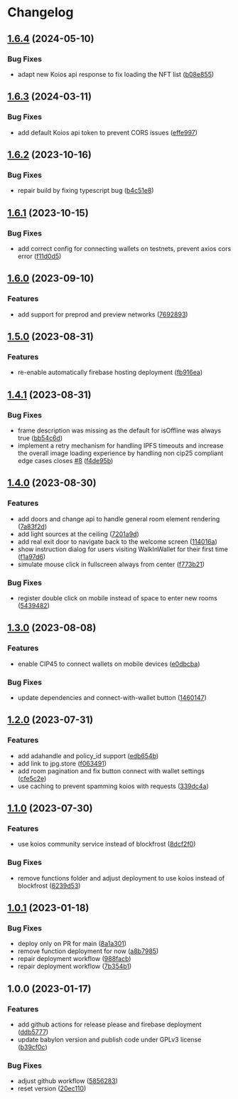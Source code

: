 # Changelog

## [1.6.4](https://github.com/fabianbormann/WalkInWallet/compare/v1.6.3...v1.6.4) (2024-05-10)


### Bug Fixes

* adapt new Koios api response to fix loading the NFT list ([b08e855](https://github.com/fabianbormann/WalkInWallet/commit/b08e855c748b1931fe6e58eebfa5f906aba82433))

## [1.6.3](https://github.com/fabianbormann/WalkInWallet/compare/v1.6.2...v1.6.3) (2024-03-11)


### Bug Fixes

* add default Koios api token to prevent CORS issues ([effe997](https://github.com/fabianbormann/WalkInWallet/commit/effe9979ac83e360c4d44be72cfc37ca700a7254))

## [1.6.2](https://github.com/fabianbormann/WalkInWallet/compare/v1.6.1...v1.6.2) (2023-10-16)


### Bug Fixes

* repair build by fixing typescript bug ([b4c51e8](https://github.com/fabianbormann/WalkInWallet/commit/b4c51e83e07e42ccac3f3ff5c66e75f375fd6689))

## [1.6.1](https://github.com/fabianbormann/WalkInWallet/compare/v1.6.0...v1.6.1) (2023-10-15)


### Bug Fixes

* add correct config for connecting wallets on testnets, prevent axios cors error ([f11d0d5](https://github.com/fabianbormann/WalkInWallet/commit/f11d0d5dc8ec49e0b263d835f2e0b43636239a6e))

## [1.6.0](https://github.com/fabianbormann/WalkInWallet/compare/v1.5.0...v1.6.0) (2023-09-10)


### Features

* add support for preprod and preview networks ([7692893](https://github.com/fabianbormann/WalkInWallet/commit/769289338bae077efbb6f01187d0035b94e32562))

## [1.5.0](https://github.com/fabianbormann/WalkInWallet/compare/v1.4.1...v1.5.0) (2023-08-31)


### Features

* re-enable automatically firebase hosting deployment ([fb916ea](https://github.com/fabianbormann/WalkInWallet/commit/fb916ea1b91742dbf4e89a43881360bf1473a112))

## [1.4.1](https://github.com/fabianbormann/WalkInWallet/compare/v1.4.0...v1.4.1) (2023-08-31)


### Bug Fixes

* frame description was missing as the default for isOffline was always true ([bb54c6d](https://github.com/fabianbormann/WalkInWallet/commit/bb54c6d88f2068ee991dd0dd45cd66dcbc51d131))
* implement a retry mechanism for handling IPFS timeouts and increase the overall image loading experience by handling non cip25 compliant edge cases closes [#8](https://github.com/fabianbormann/WalkInWallet/issues/8) ([f4de95b](https://github.com/fabianbormann/WalkInWallet/commit/f4de95bbd4d1d3e36821eac60be7f4795d1d16ab))

## [1.4.0](https://github.com/fabianbormann/WalkInWallet/compare/v1.3.0...v1.4.0) (2023-08-30)


### Features

* add doors and change api to handle general room element rendering ([7a83f2d](https://github.com/fabianbormann/WalkInWallet/commit/7a83f2d32350de989e5bd84aa2c033a8559218b5))
* add light sources at the ceiling ([7201a9d](https://github.com/fabianbormann/WalkInWallet/commit/7201a9d1fe9fed3a3ff2497f0ba7a72c36418598))
* add real exit door to navigate back to the welcome screen ([114016a](https://github.com/fabianbormann/WalkInWallet/commit/114016ae61983d32f4c51177b2edf2cb3e803081))
* show instruction dialog for users visiting WalkInWallet for their first time ([f1a97d6](https://github.com/fabianbormann/WalkInWallet/commit/f1a97d6b42cfd4acf5575631ff2237108beb496b))
* simulate mouse click in fullscreen always from center ([f773b21](https://github.com/fabianbormann/WalkInWallet/commit/f773b210173d0c2681f0c0d71274aec0d4e943a9))


### Bug Fixes

* register double click on mobile instead of space to enter new rooms ([5439482](https://github.com/fabianbormann/WalkInWallet/commit/54394827901d200e5c1b1944e2d2637320690ff4))

## [1.3.0](https://github.com/fabianbormann/WalkInWallet/compare/v1.2.0...v1.3.0) (2023-08-08)


### Features

* enable CIP45 to connect wallets on mobile devices ([e0dbcba](https://github.com/fabianbormann/WalkInWallet/commit/e0dbcba66302d4e7f4557d3fe225af76f671181b))


### Bug Fixes

* update dependencies and connect-with-wallet button ([1460147](https://github.com/fabianbormann/WalkInWallet/commit/1460147eab338ee19072b81e17f94a3857f27857))

## [1.2.0](https://github.com/fabianbormann/WalkInWallet/compare/v1.1.0...v1.2.0) (2023-07-31)


### Features

* add adahandle and policy_id support ([edb654b](https://github.com/fabianbormann/WalkInWallet/commit/edb654b862cc68ef96d1bdbf14b45a551d79c1e1))
* add link to jpg.store ([f063491](https://github.com/fabianbormann/WalkInWallet/commit/f063491e9eb76065949dfaac5b282c52b0ae7272))
* add room pagination and fix button connect with wallet settings ([cfe5c2e](https://github.com/fabianbormann/WalkInWallet/commit/cfe5c2e7fd3a50c45af03f8ea1a0c5a1b9d23a50))
* use caching to prevent spamming koios with requests ([339dc4a](https://github.com/fabianbormann/WalkInWallet/commit/339dc4a42f3038e8e9fc9e1de2f1f29f14b0e985))

## [1.1.0](https://github.com/fabianbormann/WalkInWallet/compare/v1.0.1...v1.1.0) (2023-07-30)


### Features

* use koios community service instead of blockfrost ([8dcf2f0](https://github.com/fabianbormann/WalkInWallet/commit/8dcf2f0cbbf9bc25a56b14138d9f9cc547fa95ea))


### Bug Fixes

* remove functions folder and adjust deployment to use koios instead of blockfrost ([6239d53](https://github.com/fabianbormann/WalkInWallet/commit/6239d533a80811015ace3b656e5b999f18c6b2b1))

## [1.0.1](https://github.com/fabianbormann/WalkInWallet/compare/v1.0.0...v1.0.1) (2023-01-18)


### Bug Fixes

* deploy only on PR for main ([8a1a301](https://github.com/fabianbormann/WalkInWallet/commit/8a1a3012b6b4340d4155c8d9443d9276f060876f))
* remove function deployment for now ([a8b7985](https://github.com/fabianbormann/WalkInWallet/commit/a8b798515b15be34104df944055f1653cccb32a5))
* repair deployment workflow ([988facb](https://github.com/fabianbormann/WalkInWallet/commit/988facb615c68b22d9d33576bc579bfc3290d31b))
* repair deployment workflow ([7b354b1](https://github.com/fabianbormann/WalkInWallet/commit/7b354b14806aaaff51960ef80a9f4c091d85ec68))

## 1.0.0 (2023-01-17)


### Features

* add github actions for release please and firebase deployment ([ddb5777](https://github.com/fabianbormann/WalkInWallet/commit/ddb57777075e45b09c45becb38d1af5e49adf3b7))
* update babylon version and publish code under GPLv3 license ([b39cf0c](https://github.com/fabianbormann/WalkInWallet/commit/b39cf0c5bfc14ede0cc4e8ff378689ba65f15f09))


### Bug Fixes

* adjust github workflow ([5856283](https://github.com/fabianbormann/WalkInWallet/commit/58562837aa85ac79ca0dcfb795e0c3b62a1ea54f))
* reset version ([20ec110](https://github.com/fabianbormann/WalkInWallet/commit/20ec11063f48b7771e584dfe9ecf524409dc4fb4))
